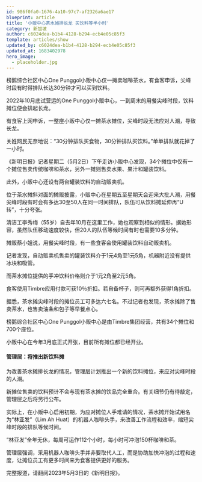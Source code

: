 ```yaml
---
id: 986f0fa0-1676-4a10-97c7-af2326a6ae17
blueprint: article
title: '小贩中心茶水摊排长龙 买饮料等半小时'
category: 新加坡
author: c6024dea-b1b4-4128-b294-ecb4e05c85f3
template: articles/show
updated_by: c6024dea-b1b4-4128-b294-ecb4e05c85f3
updated_at: 1683402978
hero_image:
  - placeholder.jpg
---
```

榜鹅综合社区中心One Punggol小贩中心仅一摊卖咖啡茶水，有食客申诉，尖峰时段有时得排队长达30分钟才可以买到饮料。

2022年10月底试营运的One Punggol小贩中心，一到周末的用餐尖峰时段，饮料摊位便会排起长龙。

有食客上网申诉，一整座小贩中心仅一摊茶水摊位，尖峰时段无法应对人潮，导致长龙。

关姓网民无奈地说：“30分钟排队买食物，30分钟排队买饮料。”单单排队就花掉了一小时。

《新明日报》记者星期二（5月2日）下午走访小贩中心发现，34个摊位中仅有一个摊位售卖传统咖啡和茶水，另外一摊则售卖水果、果汁和罐装饮料。

此外，小贩中心还设有两台罐装饮料的自动贩卖机。

位于茶水摊斜对面的摊贩披露，小贩中心在星期五至星期天会迎来大批人潮，用餐尖峰时段有时会有多达30至50人在同一时间排队，队伍可从饮料摊延伸再“U转”，十分夸张。

清洁工李秀梅（55岁）自去年10月在这里工作，她也观察到相似的情形。据她形容，虽然队伍移动速度较快，但20人的队伍等候时间有时也需要10多分钟。

摊贩蔡小姐说，用餐尖峰时段，有一些食客会使用罐装饮料自动贩卖机。

记者发现，自动贩卖机售卖的罐装饮料介于1元4角至1元5角，机器附近没有提供冰块和吸管。

而茶水摊位提供的手冲饮料价格则介于1元2角至2元5角。

食客使用Timbre应用付款可获10％折扣。若自备杯子，则可再额外获得1角折扣。

据悉，茶水摊尖峰时段的摊位员工可多达六七名。不过记者也发现，茶水摊除了售卖茶水，也售卖油条和包子等早餐点心。

榜鹅综合社区中心One Punggol小贩中心是由Timbre集团经营，共有34个摊位和700个座位。

小贩中心在今年3月底正式开张，目前所有摊位都已经开业。

#### 管理层：将推出新饮料摊

为改善茶水摊排长龙的情况，管理层计划推出一个新的饮料摊位，来应对尖峰时段的人潮。

新摊位售卖的饮料预计不会与现有茶水摊的饮品完全重合。有关细节仍有待敲定，管理层之后将另行公布。

实际上，在小贩中心启用初期，为应对摊位人手难请的情况，茶水摊开始试用名为“林亚发”（Lim Ah Huat）的机器人咖啡头手，来改善工作流程和效率，缩短尖峰时段的排队等候时间。

“林亚发”全年无休，每周可运作112个小时，每小时可冲泡150杯咖啡和茶。

管理层强调，采用机器人咖啡头手并非要取代人工，而是协助加快冲泡的过程和速度，让摊位员工有更多时间来为食客提供更好的服务。

完整报道，请翻阅2023年5月3日的《新明日报》。